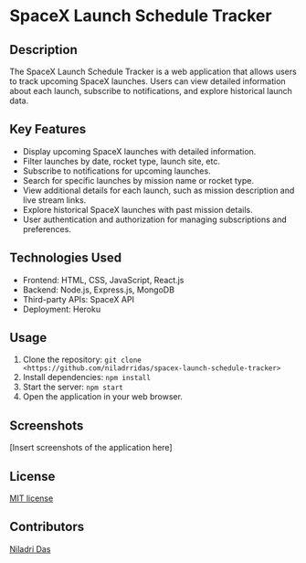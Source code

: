# SpaceX Launch Schedule Tracker

## Description
The SpaceX Launch Schedule Tracker is a web application that allows users to track upcoming SpaceX launches. Users can view detailed information about each launch, subscribe to notifications, and explore historical launch data.

## Key Features
- Display upcoming SpaceX launches with detailed information.
- Filter launches by date, rocket type, launch site, etc.
- Subscribe to notifications for upcoming launches.
- Search for specific launches by mission name or rocket type.
- View additional details for each launch, such as mission description and live stream links.
- Explore historical SpaceX launches with past mission details.
- User authentication and authorization for managing subscriptions and preferences.

## Technologies Used
- Frontend: HTML, CSS, JavaScript, React.js
- Backend: Node.js, Express.js, MongoDB
- Third-party APIs: SpaceX API
- Deployment: Heroku

## Usage
1. Clone the repository: `git clone <https://github.com/niladrridas/spacex-launch-schedule-tracker>`
2. Install dependencies: `npm install`
3. Start the server: `npm start`
4. Open the application in your web browser.

## Screenshots
[Insert screenshots of the application here]

## License
[MIT license](https://github.com/niladrridas/spacex-launch-schedule-tracker/blob/main/LICENSE)

## Contributors
[Niladri Das](https://github.com/niladrridas)
